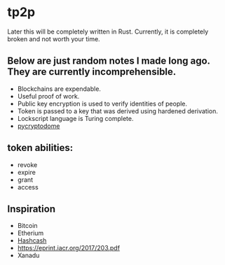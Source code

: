 # tp2p
Later this will be completely written in Rust.
Currently, it is completely broken and not worth your time.
## Below are just random notes I made long ago. They are currently incomprehensible.
* Blockchains are expendable.
* Useful proof of work.
* Public key encryption is used to verify identities of people.
* Token is passed to a key that was derived using hardened derivation.
* Lockscript language is Turing complete.
* [pycryptodome](https://pypi.org/project/pycryptodome/)

## token abilities:
* revoke
* expire
* grant
* access

## Inspiration
* Bitcoin
* Etherium
* [Hashcash](https://en.wikipedia.org/wiki/Hashcash)
* https://eprint.iacr.org/2017/203.pdf
* Xanadu
